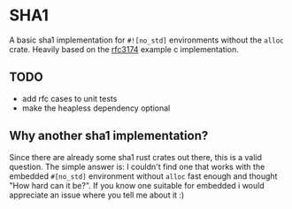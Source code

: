 # SHA1
A basic sha1 implementation for `#![no_std]` environments without the `alloc` crate.
Heavily based on the [rfc3174](https://datatracker.ietf.org/doc/html/rfc3174) example c implementation.

## TODO
- add rfc cases to unit tests
- make the heapless dependency optional

## Why another sha1 implementation?
Since there are already some sha1 rust crates out there, this is a valid question. The simple answer is: I couldn't find one that works with the embedded `#[no_std]` environment without `alloc` fast enough and thought "How hard can it be?".
If you know one suitable for embedded i would appreciate an issue where you tell me about it :)


